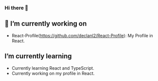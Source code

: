 ### Hi there 👋

## 🔭 I’m currently working on

* React-Profile(https://github.com/declanl2/React-Profile): My Profile in React.

## I’m currently learning

* Currently learning React and TypeScript.
* Currently working on my profile in React.

<!--
**declanl2/declanl2** is a ✨ _special_ ✨ repository because its `README.md` (this file) appears on your GitHub profile.

Here are some ideas to get you started:

- 🔭 I’m currently working on ...
- 🌱 I’m currently learning ...
- 👯 I’m looking to collaborate on ...
- 🤔 I’m looking for help with ...
- 💬 Ask me about ...
- 📫 How to reach me: ...
- 😄 Pronouns: ...
- ⚡ Fun fact: ...
-->
